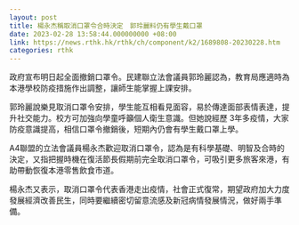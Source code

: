 ```yaml
---
layout: post
title: 楊永杰稱取消口罩令合時決定　郭玲麗料仍有學生戴口罩
date: 2023-02-28 13:58:44.000000000 +08:00
link: https://news.rthk.hk/rthk/ch/component/k2/1689808-20230228.htm
categories: rthk
---
```


政府宣布明日起全面撤銷口罩令。民建聯立法會議員郭玲麗認為，教育局應適時為本港學校防疫措施作出調整，讓師生能掌握上課安排。

郭玲麗說樂見取消口罩令安排，學生能互相看見面容，易於傳達面部表情表達，提升社交能力。校方可加強向學童呼籲個人衛生意識。但她說經歷 3年多疫情，大家防疫意識提高，相信口罩令撤銷後，短期內仍會有學生戴口罩上學。

A4聯盟的立法會議員楊永杰歡迎取消口罩令，認為是有科學基礎、明智及合時的決定，又指把握時機在復活節長假期前完全取消口罩令，可吸引更多旅客來港，有助帶動恢復本港零售飲食市道。

楊永杰又表示，取消口罩令代表香港走出疫情，社會正式復常，期望政府加大力度發展經濟改善民生，同時要繼續密切留意流感及新冠病情發展情況，做好兩手準備。

